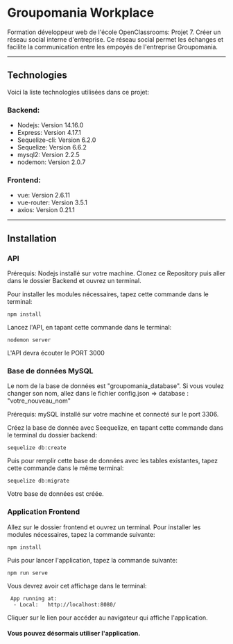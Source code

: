 # Groupomania Workplace

Formation développeur web de l'école OpenClassrooms: Projet 7. Créer un réseau social interne d'entreprise. Ce réseau social permet les échanges et facilite la communication entre les empoyés de l'entreprise Groupomania.
___
## Technologies

Voici la liste technologies utilisées dans ce projet:

### Backend:

* Nodejs: Version 14.16.0
* Express: Version 4.17.1
* Sequelize-cli: Version 6.2.0
* Sequelize: Version 6.6.2
* mysql2: Version 2.2.5
* nodemon: Version 2.0.7

### Frontend:

* vue: Version 2.6.11
* vue-router: Version 3.5.1
* axios: Version 0.21.1
___
## Installation

### API

Prérequis: Nodejs installé sur votre machine.
Clonez ce Repository puis aller dans le dossier Backend et ouvrez un terminal. 

Pour installer les modules nécessaires, tapez cette commande dans le terminal:
```
npm install
```
Lancez l'API, en tapant cette commande dans le terminal: 
```
nodemon server
```

L'API devra écouter le PORT 3000 

### Base de données MySQL

Le nom de la base de données est "groupomania_database". Si vous voulez changer son nom, allez dans le fichier config.json => database : "votre_nouveau_nom"

Prérequis: mySQL installé sur votre machine et connecté sur le port 3306.

Créez la base de donnée avec Seequelize, en tapant cette commande dans le terminal du dossier backend:

```
sequelize db:create
```
Puis pour remplir cette base de données avec les tables existantes, tapez cette commande dans le même terminal:

```
sequelize db:migrate
```
Votre base de données est créée. 

### Application Frontend

Allez sur le dossier frontend et ouvrez un terminal. Pour installer les modules nécessaires, tapez la commande suivante:

```
npm install
```
Puis pour lancer l'application, tapez la commande suivante:
```
npm run serve
```
Vous devrez avoir cet affichage dans le terminal:

```
 App running at:
  - Local:   http://localhost:8080/
```
Cliquer sur le lien pour accéder au navigateur qui affiche l'application.

#### Vous pouvez désormais utiliser l'application.
